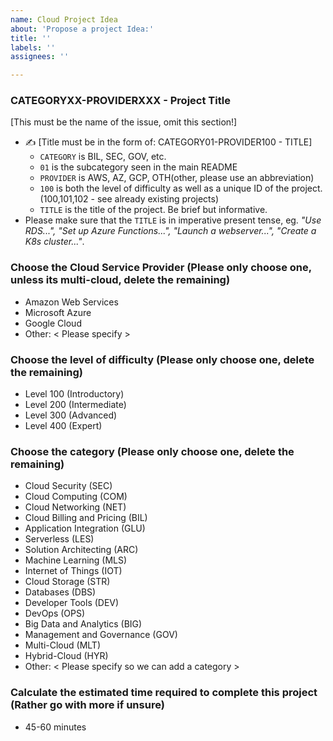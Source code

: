 ```yaml
---
name: Cloud Project Idea
about: 'Propose a project Idea:'
title: ''
labels: ''
assignees: ''

---
```


### CATEGORYXX-PROVIDERXXX - Project Title
[This must be the name of the issue, omit this section!]
- ✍️ [Title must be in the form of: CATEGORY01-PROVIDER100 - TITLE]
  - `CATEGORY` is BIL, SEC, GOV, etc.
  - `01` is the subcategory seen in the main README
  - `PROVIDER` is AWS, AZ, GCP, OTH(other, please use an abbreviation)
  - `100` is both the level of difficulty as well as a unique ID of the project. (100,101,102 - see already existing projects)
  - `TITLE` is the title of the project. Be brief but informative.
- Please make sure that the `TITLE` is in imperative present tense, eg. _"Use RDS...", "Set up Azure Functions...", "Launch a webserver...", "Create a K8s cluster..."_.

### Choose the Cloud Service Provider (Please only choose one, unless its multi-cloud, delete the remaining)
- Amazon Web Services
- Microsoft Azure
- Google Cloud
- Other: < Please specify >

### Choose the level of difficulty (Please only choose one, delete the remaining)
- Level 100 (Introductory)
- Level 200 (Intermediate)
- Level 300 (Advanced)
- Level 400 (Expert)

### Choose the category (Please only choose one, delete the remaining)
- Cloud Security (SEC)
- Cloud Computing (COM)
- Cloud Networking (NET)
- Cloud Billing and Pricing (BIL)
- Application Integration (GLU)
- Serverless (LES)
- Solution Architecting (ARC)
- Machine Learning (MLS)
- Internet of Things (IOT)
- Cloud Storage (STR)
- Databases (DBS)
- Developer Tools (DEV)
- DevOps (OPS)
- Big Data and Analytics (BIG)
- Management and Governance (GOV)
- Multi-Cloud (MLT)
- Hybrid-Cloud (HYR)
- Other: < Please specify so we can add a category >

### Calculate the estimated time required to complete this project (Rather go with more if unsure)
- 45-60 minutes
